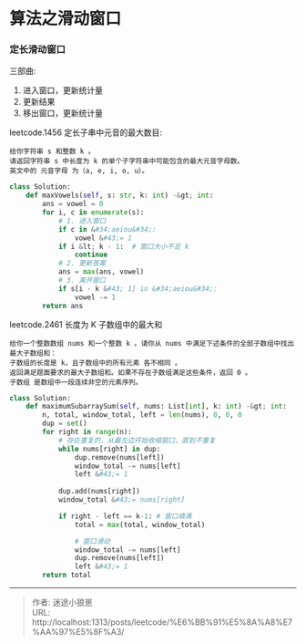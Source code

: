 # 算法之滑动窗口



### 定长滑动窗口

三部曲:
1. 进入窗口，更新统计量
2. 更新结果
3. 移出窗口，更新统计量

leetcode.1456 定长子串中元音的最大数目:
```text
给你字符串 s 和整数 k 。
请返回字符串 s 中长度为 k 的单个子字符串中可能包含的最大元音字母数。
英文中的 元音字母 为（a, e, i, o, u）。
```

```python
class Solution:
    def maxVowels(self, s: str, k: int) -&gt; int:
        ans = vowel = 0
        for i, c in enumerate(s):
            # 1. 进入窗口
            if c in &#34;aeiou&#34;:
                vowel &#43;= 1
            if i &lt; k - 1:  # 窗口大小不足 k
                continue
            # 2. 更新答案
            ans = max(ans, vowel)
            # 3. 离开窗口
            if s[i - k &#43; 1] in &#34;aeiou&#34;:
                vowel -= 1
        return ans
```

leetcode.2461  长度为 K 子数组中的最大和
```text
给你一个整数数组 nums 和一个整数 k 。请你从 nums 中满足下述条件的全部子数组中找出最大子数组和：
子数组的长度是 k，且子数组中的所有元素 各不相同 。
返回满足题面要求的最大子数组和。如果不存在子数组满足这些条件，返回 0 。
子数组 是数组中一段连续非空的元素序列。
```

```python
class Solution:
    def maximumSubarraySum(self, nums: List[int], k: int) -&gt; int:
        n, total, window_total, left = len(nums), 0, 0, 0
        dup = set()
        for right in range(n):
            # 存在重复的，从最左边开始收缩窗口，直到不重复
            while nums[right] in dup:
                dup.remove(nums[left])
                window_total -= nums[left]
                left &#43;= 1
            
            dup.add(nums[right])
            window_total &#43;= nums[right]

            if right - left == k-1: # 窗口填满                
                total = max(total, window_total)

                # 窗口滑动
                window_total -= nums[left]
                dup.remove(nums[left])
                left &#43;= 1
        return total
```


---

> 作者: 迷途小狼崽  
> URL: http://localhost:1313/posts/leetcode/%E6%BB%91%E5%8A%A8%E7%AA%97%E5%8F%A3/  

